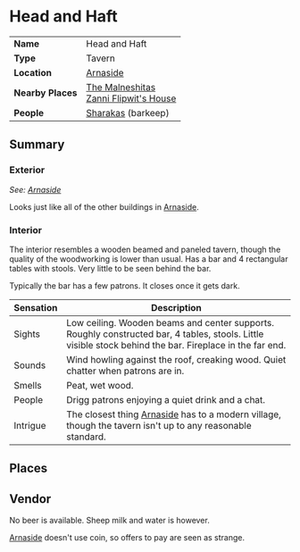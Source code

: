 # Head and Haft

|||
| --- | --- |
| **Name** | Head and Haft | place.4
| **Type** | Tavern |
| **Location** | [Arnaside](../../settlements/villages/arnaside.md) |
| **Nearby Places** | [The Malneshitas](../temples/the-malneshitas.md)<br>[Zanni Flipwit's House](../houses/zanni-flipwits-house.md) |
| **People** | [Sharakas](../../../characters/sharakas.md) (barkeep) |

## Summary

### Exterior

*See: [Arnaside](../../settlements/villages/arnaside.md)*

Looks just like all of the other buildings in [Arnaside](../../settlements/villages/arnaside.md).

### Interior

The interior resembles a wooden beamed and paneled tavern, though the quality of the woodworking is lower than usual. Has a bar and 4 rectangular tables with stools. Very little to be seen behind the bar.

Typically the bar has a few patrons. It closes once it gets dark.

| Sensation | Description |
| ---- | --- |
| Sights | Low ceiling. Wooden beams and center supports. Roughly constructed bar, 4 tables, stools. Little visible stock behind the bar. Fireplace in the far end. |
| Sounds | Wind howling against the roof, creaking wood. Quiet chatter when patrons are in. |
| Smells | Peat, wet wood. |
| People | Drigg patrons enjoying a quiet drink and a chat. |
| Intrigue | The closest thing [Arnaside](../../settlements/villages/arnaside.md) has to a modern village, though the tavern isn't up to any reasonable standard. |

## Places

## Vendor

No beer is available. Sheep milk and water is however.

[Arnaside](../../settlements/villages/arnaside.md) doesn't use coin, so offers to pay are seen as strange.
